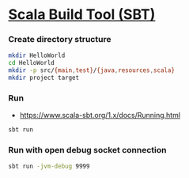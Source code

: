 # [Scala Build Tool (SBT)](https://www.scala-sbt.org/1.x/docs/index.html)

### Create directory structure
``` bash
mkdir HelloWorld
cd HelloWorld
mkdir -p src/{main,test}/{java,resources,scala}
mkdir project target
```

### Run
- https://www.scala-sbt.org/1.x/docs/Running.html
```bash
sbt run
```

### Run with open debug socket connection
```bash
sbt run -jvm-debug 9999
```